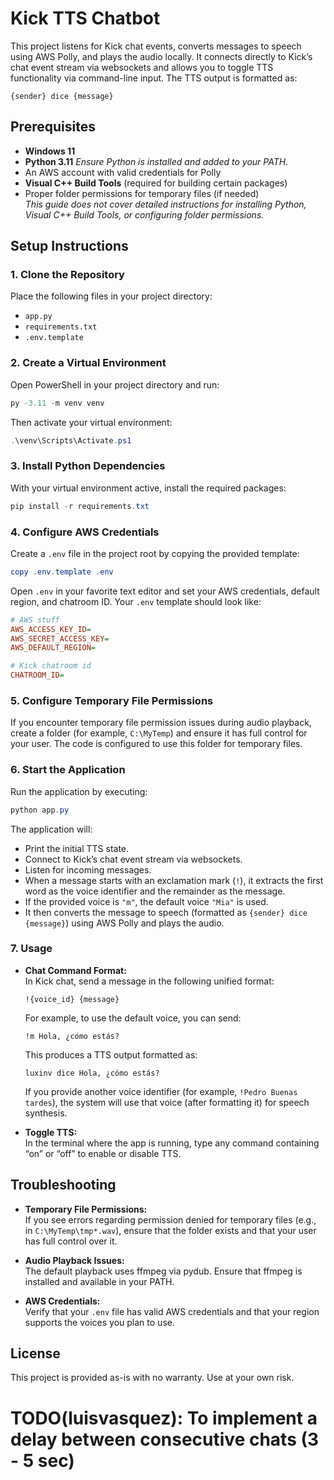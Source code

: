 
# Kick TTS Chatbot

This project listens for Kick chat events, converts messages to speech using AWS Polly, and plays the audio locally. It connects directly to Kick’s chat event stream via websockets and allows you to toggle TTS functionality via command-line input. The TTS output is formatted as:

```
{sender} dice {message}
```

## Prerequisites

- **Windows 11**
- **Python 3.11**
  *Ensure Python is installed and added to your PATH.*
- An AWS account with valid credentials for Polly
- **Visual C++ Build Tools** (required for building certain packages)
- Proper folder permissions for temporary files (if needed)  
  *This guide does not cover detailed instructions for installing Python, Visual C++ Build Tools, or configuring folder permissions.*

## Setup Instructions

### 1. Clone the Repository

Place the following files in your project directory:
- `app.py`
- `requirements.txt`
- `.env.template`

### 2. Create a Virtual Environment

Open PowerShell in your project directory and run:

```powershell
py -3.11 -m venv venv
```

Then activate your virtual environment:

```powershell
.\venv\Scripts\Activate.ps1
```

### 3. Install Python Dependencies

With your virtual environment active, install the required packages:

```powershell
pip install -r requirements.txt
```

### 4. Configure AWS Credentials

Create a `.env` file in the project root by copying the provided template:

```powershell
copy .env.template .env
```

Open `.env` in your favorite text editor and set your AWS credentials, default region, and chatroom ID. Your `.env` template should look like:

```ini
# AWS stuff
AWS_ACCESS_KEY_ID=
AWS_SECRET_ACCESS_KEY=
AWS_DEFAULT_REGION=

# Kick chatroom id
CHATROOM_ID=
```

### 5. Configure Temporary File Permissions

If you encounter temporary file permission issues during audio playback, create a folder (for example, `C:\MyTemp`) and ensure it has full control for your user. The code is configured to use this folder for temporary files.

### 6. Start the Application

Run the application by executing:

```powershell
python app.py
```

The application will:
- Print the initial TTS state.
- Connect to Kick’s chat event stream via websockets.
- Listen for incoming messages.
- When a message starts with an exclamation mark (`!`), it extracts the first word as the voice identifier and the remainder as the message.
- If the provided voice is `"m"`, the default voice `"Mia"` is used.
- It then converts the message to speech (formatted as `{sender} dice {message}`) using AWS Polly and plays the audio.

### 7. Usage

- **Chat Command Format:**  
  In Kick chat, send a message in the following unified format:
  ```
  !{voice_id} {message}
  ```
  For example, to use the default voice, you can send:
  ```
  !m Hola, ¿cómo estás?
  ```
  This produces a TTS output formatted as:
  ```
  luxinv dice Hola, ¿cómo estás?
  ```
  If you provide another voice identifier (for example, `!Pedro Buenas tardes`), the system will use that voice (after formatting it) for speech synthesis.

- **Toggle TTS:**  
  In the terminal where the app is running, type any command containing “on” or “off” to enable or disable TTS.

## Troubleshooting

- **Temporary File Permissions:**  
  If you see errors regarding permission denied for temporary files (e.g., in `C:\MyTemp\tmp*.wav`), ensure that the folder exists and that your user has full control over it.

- **Audio Playback Issues:**  
  The default playback uses ffmpeg via pydub. Ensure that ffmpeg is installed and available in your PATH.

- **AWS Credentials:**  
  Verify that your `.env` file has valid AWS credentials and that your region supports the voices you plan to use.

## License

This project is provided as-is with no warranty. Use at your own risk.

# TODO(luisvasquez): To implement a delay between consecutive chats (3 - 5 sec)